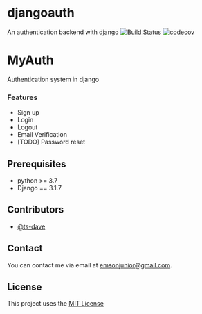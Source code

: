 # djangoauth
An authentication backend with django 
[![Build Status](https://travis-ci.org/ts-dave/djangoauth.svg?branch=main)](https://travis-ci.org/ts-dave/djangoauth) [![codecov](https://codecov.io/gh/ts-dave/djangoauth/branch/main/graph/badge.svg?token=WBQ810PVJT)](https://codecov.io/gh/ts-dave/djangoauth)

# MyAuth
Authentication system in django


### Features
* Sign up
* Login
* Logout
* Email Verification
* [TODO] Password reset

## Prerequisites
* python >= 3.7
* Django == 3.1.7
## Contributors
* [@ts-dave](https://github.com/ts-dave)

## Contact
You can contact me via email at [emsonjunior@gmail.com](emsonjunior@gmail.com).

## License
This project uses the [MIT License](https://opensource.org/licenses/MIT)
